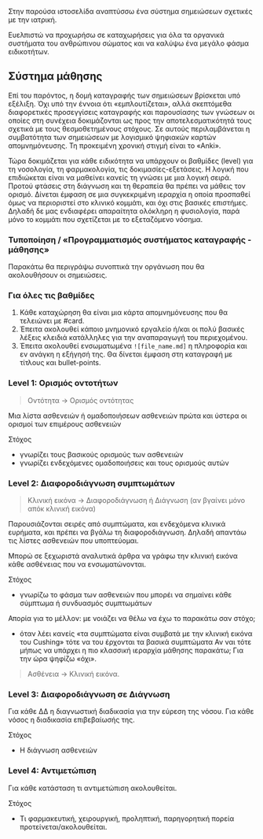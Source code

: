 Στην παρούσα ιστοσελίδα αναπτύσσω ένα σύστημα σημειώσεων σχετικές με την ιατρική.

Ευελπιστώ να προχωρήσω σε καταχωρήσεις για όλα τα οργανικά συστήματα του ανθρώπινου σώματος και να καλύψω ένα μεγάλο φάσμα ειδικοτήτων.

## Σύστημα μάθησης

Επί του παρόντος, η δομή καταγραφής των σημειώσεων βρίσκεται υπό εξέλιξη. Όχι υπό την έννοια ότι «εμπλουτίζεται», αλλά σκεπτόμεθα διαφορετικές προσεγγίσεις καταγραφής και παρουσίασης των γνώσεων οι οποίες στη συνέχεια δοκιμάζονται ως προς την αποτελεσματικότητά τους σχετικά με τους θεσμοθετημένους στόχους. Σε αυτούς περιλαμβάνεται η συμβατότητα των σημειώσεων με λογισμικό ψηφιακών καρτών απομνημόνευσης. Τη προκειμένη χρονική στιγμή είναι το «Anki».

Τώρα δοκιμάζεται για κάθε ειδικότητα να υπάρχουν οι βαθμίδες (level) για τη νοσολογία, τη φαρμακολογία, τις δοκιμασίες-εξετάσεις. Η λογική που επιδιώκεται είναι να μαθείνει κανείς τη γνώσει με μια λογική σειρά. Προτού φτάσεις στη διάγνωση και τη θεραπεία θα πρέπει να μάθεις τον ορισμό. Δίνεται έμφαση σε μια συγκεκριμένη ιεραρχία η οποία προσπαθεί όμως να περιοριστεί στο κλινικό κομμάτι, και όχι στις βασικές επιστήμες. Δηλαδή δε μας ενδιαφέρει απαραίτητα ολόκληρη η φυσιολογία, παρά μόνο το κομμάτι που σχετίζεται με το εξεταζόμενο νόσημα.

### Τυποποίηση / «Προγραμματισμός συστήματος καταγραφής - μάθησης»

Παρακάτω θα περιγράψω συνοπτικά την οργάνωση που θα ακολουθήσουν οι σημειώσεις.

### Για όλες τις βαθμίδες

1. Κάθε καταχώρηση θα είναι μια κάρτα απομνημόνευσης που θα τελειώνει με #card.
2. Έπειτα ακολουθεί κάποιο μνημονικό εργαλείο ή/και οι πολύ βασικές λέξεις κλειδιά κατάλληλες για την αναπαραγωγή του περιεχομένου.
3. Έπειτα ακολουθεί ενσωματωμένα `![file_name.md]` η πληροφορία και εν ανάγκη η εξήγησή της. Θα δίνεται έμφαση στη καταγραφή με τίτλους και bullet-points.

### Level 1: Ορισμός οντοτήτων

> Οντότητα  -> Ορισμός οντότητας

Μια λίστα ασθενειών ή ομαδοποιήσεων ασθενειών πρώτα και ύστερα οι ορισμοί των επιμέρους ασθενειών

Στόχος
- γνωρίζει τους βασικούς ορισμούς των ασθενειών
- γνωρίζει ενδεχόμενες ομαδοποιήσεις και τους ορισμούς αυτών

### Level 2: Διαφοροδιάγνωση συμπτωμάτων

> Κλινική εικόνα -> Διαφοροδιάγνωση ή Διάγνωση (αν βγαίνει μόνο απόκ κλινική εικόνα)

Παρουσιάζονται σειρές από συμπτώματα, και ενδεχόμενα κλινικά ευρήματα, και πρέπει να βγάλω τη διαφοροδιάγνωση. Δηλαδή απαντάω τις λίστες ασθενειών που υποπτεύομαι.

Μπορώ σε ξεχωριστά αναλυτικά άρθρα να γράφω την κλινική εικόνα κάθε ασθένειας που να ενσωματώνονται.

Στόχος
- γνωρίζω το φάσμα των ασθενειών που μπορέι να σημαίνει κάθε σύμπτωμα ή συνδυασμός συμπτωμάτων

Απορία για το μέλλον: με νοιάζει να θέλω να έχω το παρακάτω σαν στόχο;
- όταν λέει κανείς «τα συμπτώματα είναι συμβατά με την κλινική εικόνα του Cushing» τότε να του έρχονται τα βασικά συμπτώματα
Αν ναι τότε μήπως να υπάρχει η πιο κλασσική ιεραρχία μάθησης παρακάτω; Για την ώρα ψηφίζω «όχι».
> Ασθένεια -> Κλινική εικόνα.

### Level 3: Διαφοροδιάγνωση σε Διάγνωση

Για κάθε ΔΔ η διαγνωστική διαδικασία για την εύρεση της νόσου. Για κάθε νόσος η διαδικασία επιβεβαίωσής της.

Στόχος
- Η διάγνωση ασθενειών

### Level 4: Αντιμετώπιση

Για κάθε κατάσταση τι αντιμετώπιση ακολουθείται.

Στόχος
- Τι φαρμακευτική, χειρουργική, προληπτική, παρηγορητική πορεία προτείνεται/ακολουθείται.


